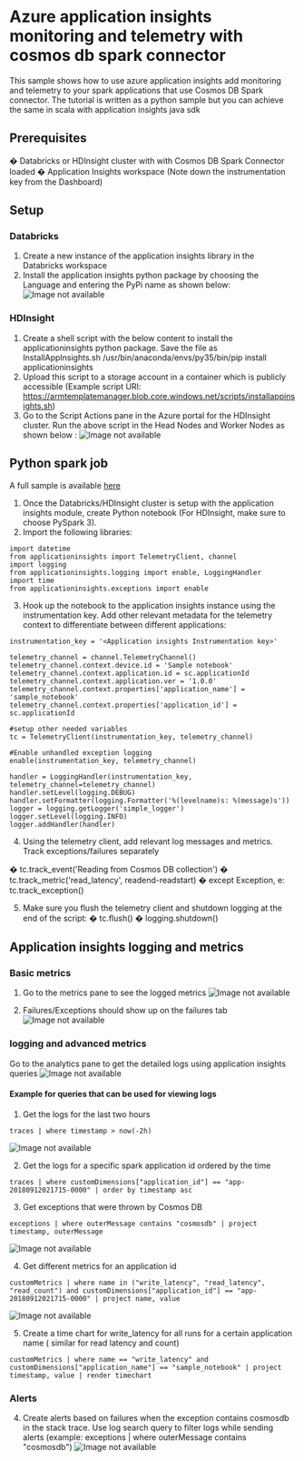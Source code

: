 # Azure application insights monitoring and telemetry with cosmos db spark connector
This sample shows how to use azure application insights add monitoring and telemetry to your spark applications that use Cosmos DB Spark connector.
The tutorial is written as a python sample but you can achieve the same in scala with application insights java sdk

## Prerequisites
�	Databricks or HDInsight cluster with with Cosmos DB Spark Connector loaded
�	Application Insights workspace (Note down the instrumentation key from the Dashboard)

## Setup 
### Databricks
1.	Create a new instance of the application insights library in the Databricks workspace
2.	Install the application insights python package by choosing the Language and entering the PyPi name as shown below: 
![Image not available](./images/databricks_setup.jpg)

### HDInsight 
1.	Create a shell script with the below content to install the applicationinsights python package. Save the file as InstallAppInsights.sh
/usr/bin/anaconda/envs/py35/bin/pip install applicationinsights 
2.	Upload this script to a storage account in a container which is publicly accessible
(Example script URI: <TODO> https://armtemplatemanager.blob.core.windows.net/scripts/installappinsights.sh)
3.	Go to the Script Actions pane in the Azure portal for the HDInsight cluster. Run the above script in the Head Nodes and Worker Nodes as shown below : 
![Image not available](./images/hdinsight_setup.jpg)


## Python spark job 
A full sample is available [here](./test_cosmosdb_appInsights.py)

1.	Once the Databricks/HDInsight cluster is setup with the application insights module, create Python notebook (For HDInsight, make sure to choose PySpark 3).
2.	Import the following libraries:


```
import datetime
from applicationinsights import TelemetryClient, channel
import logging
from applicationinsights.logging import enable, LoggingHandler
import time
from applicationinsights.exceptions import enable
```

3.	Hook up the notebook to the application insights instance using the instrumentation key. Add other relevant metadata for the telemetry context to differentiate between different applications:

```
instrumentation_key = '<Application insights Instrumentation key>'

telemetry_channel = channel.TelemetryChannel()
telemetry_channel.context.device.id = 'Sample notebook'
telemetry_channel.context.application.id = sc.applicationId
telemetry_channel.context.application.ver = '1.0.0'
telemetry_channel.context.properties['application_name'] = 'sample_notebook'
telemetry_channel.context.properties['application_id'] = sc.applicationId

#setup other needed variables
tc = TelemetryClient(instrumentation_key, telemetry_channel)

#Enable unhandled exception logging
enable(instrumentation_key, telemetry_channel)

handler = LoggingHandler(instrumentation_key, telemetry_channel=telemetry_channel)
handler.setLevel(logging.DEBUG)
handler.setFormatter(logging.Formatter('%(levelname)s: %(message)s'))
logger = logging.getLogger('simple_logger')
logger.setLevel(logging.INFO)
logger.addHandler(handler)
```

4.	Using the telemetry client, add relevant log messages and metrics. Track exceptions/failures separately 

�	tc.track_event('Reading from Cosmos DB collection')
�	tc.track_metric('read_latency', readend-readstart)
�	except Exception, e:
      tc.track_exception()

5.	Make sure you flush the telemetry client and shutdown logging at the end of the script:
�	tc.flush()
�	logging.shutdown()

## Application insights logging and metrics

### Basic metrics 
1.	Go to the metrics pane to see the logged metrics 
![Image not available](./images/basic_monitoring.jpg)

2.	Failures/Exceptions should show up on the failures tab
![Image not available](./images/exception.jpg)

### logging and advanced metrics 
Go to the analytics pane to get the detailed logs using application insights queries
![Image not available](./images/analytics_tab.PNG)

#### Example for queries that can be used for viewing logs 
1. Get the logs for the last two hours 

```
traces | where timestamp > now(-2h)  
```
![Image not available](./images/logs_with_time.PNG)

2. Get the logs for a specific spark application id ordered by the time

```
traces | where customDimensions["application_id"] == "app-20180912021715-0000" | order by timestamp asc 
```


3. Get exceptions that were thrown by Cosmos DB 

```
exceptions | where outerMessage contains "cosmosdb" | project timestamp, outerMessage 
```
![Image not available](./images/analytics_exceptions.PNG)

4. Get different metrics for an application id

```
customMetrics | where name in ("write_latency", "read_latency", "read_count") and customDimensions["application_id"] == "app-20180912021715-0000" | project name, value
```
![Image not available](./images/all_metrics_values.PNG)

5. Create a time chart for write_latency for all runs for a certain application name ( similar for read latency and count)

```
customMetrics | where name == "write_latency" and customDimensions["application_name"] == "sample_notebook" | project  timestamp, value | render timechart 
```


### Alerts
4.	Create alerts based on failures when the exception contains cosmosdb in the stack trace. 
Use log search query to filter logs while sending alerts (example: exceptions | where outerMessage contains "cosmosdb") 
 ![Image not available](./images/alerts.jpg)


